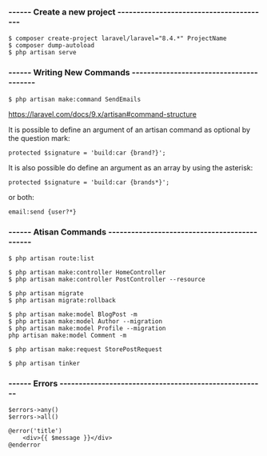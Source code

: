 ### ------ Create a new project ----------------------------------------

    $ composer create-project laravel/laravel="8.4.*" ProjectName
    $ composer dump-autoload
    $ php artisan serve


### ------ Writing New Commands ----------------------------------------

    $ php artisan make:command SendEmails

https://laravel.com/docs/9.x/artisan#command-structure

It is possible to define an argument of an artisan command as optional by the question mark:

    protected $signature = 'build:car {brand?}';

It is also possible do define an argument as an array by using the asterisk:

    protected $signature = 'build:car {brands*}';

or both:

    email:send {user?*}


### ------ Atisan Commands ---------------------------------------------

    $ php artisan route:list

    $ php artisan make:controller HomeController
    $ php artisan make:controller PostController --resource

    $ php artisan migrate
    $ php artisan migrate:rollback

    $ php artisan make:model BlogPost -m
    $ php artisan make:model Author --migration
    $ php artisan make:model Profile --migration
    php artisan make:model Comment -m

    $ php artisan make:request StorePostRequest

    $ php artisan tinker

### ------ Errors ------------------------------------------------------
    $errors->any()
    $errors->all()

    @error('title')
        <div>{{ $message }}</div>
    @enderror

    




